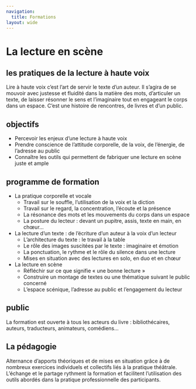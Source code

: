 ```yaml
---
navigation:
  title: Formations
layout: wide
---
```


# La lecture en scène

## les pratiques de la lecture à haute voix

Lire à haute voix c’est l’art de servir le texte d’un auteur. Il s’agira de se mouvoir avec justesse et fluidité dans la matière des mots, d’articuler un texte, de laisser résonner le sens et l’imaginaire tout en engageant le corps dans un espace. C’est une histoire de rencontres, de livres et d’un public.

## objectifs

- Percevoir les enjeux d’une lecture à haute voix
- Prendre conscience de l’attitude corporelle, de la voix, de l’énergie, de l’adresse au public
- Connaître les outils qui permettent de fabriquer une lecture en scène juste et ample

## programme de formation

- La pratique corporelle et vocale
  - Travail sur le souffle, l’utilisation de la voix et la diction
  - Travail sur le regard, la concentration, l’écoute et la présence
  - La résonance des mots et les mouvements du corps dans un espace
  - La posture du lecteur : devant un pupitre, assis, texte en main, en chœur…
- La lecture d’un texte : de l’écriture d’un auteur à la voix d’un lecteur
  - L’architecture du texte : le travail à la table
  - Le rôle des images suscitées par le texte : imaginaire et émotion
  - La ponctuation, le rythme et le rôle du silence dans une lecture
  - Mises en situation avec des lectures en solo, en duo et en chœur
- La lecture en scène
  - Réfléchir sur ce que signifie « une bonne lecture »
  - Construire un montage de textes ou une thématique suivant le public concerné
  - L’espace scénique, l’adresse au public et l’engagement du lecteur

## public

La formation est ouverte à tous les acteurs du livre : bibliothécaires, auteurs, traducteurs, animateurs, comédiens...

## La pédagogie

Alternance d’apports théoriques et de mises en situation grâce à de nombreux exercices individuels et collectifs liés à la pratique théâtrale. L’échange et le partage rythment la formation et facilitent l’utilisation des outils abordés dans la pratique professionnelle des participants.

